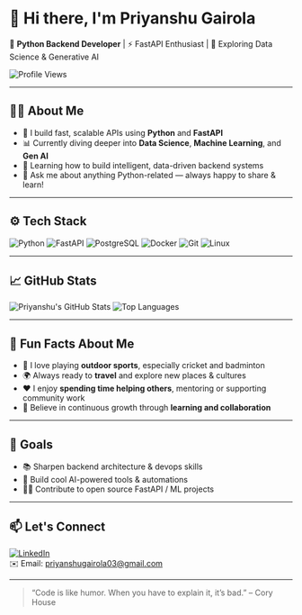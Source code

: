 # 👋 Hi there, I'm Priyanshu Gairola

🔧 **Python Backend Developer** | ⚡ FastAPI Enthusiast | 🧠 Exploring Data Science & Generative AI

![Profile Views](https://komarev.com/ghpvc/?username=priyanshugairola&color=blue)

---

## 🧑‍💻 About Me

- 🐍 I build fast, scalable APIs using **Python** and **FastAPI**
- 📊 Currently diving deeper into **Data Science**, **Machine Learning**, and **Gen AI**
- 🌱 Learning how to build intelligent, data-driven backend systems
- 💬 Ask me about anything Python-related — always happy to share & learn!

---

## ⚙️ Tech Stack

![Python](https://img.shields.io/badge/-Python-3776AB?style=flat-square&logo=python&logoColor=white)
![FastAPI](https://img.shields.io/badge/-FastAPI-009688?style=flat-square&logo=fastapi&logoColor=white)
![PostgreSQL](https://img.shields.io/badge/-PostgreSQL-336791?style=flat-square&logo=postgresql&logoColor=white)
![Docker](https://img.shields.io/badge/-Docker-2496ED?style=flat-square&logo=docker&logoColor=white)
![Git](https://img.shields.io/badge/-Git-F05032?style=flat-square&logo=git&logoColor=white)
![Linux](https://img.shields.io/badge/-Linux-FCC624?style=flat-square&logo=linux&logoColor=black)

---

## 📈 GitHub Stats

![Priyanshu's GitHub Stats](https://github-readme-stats.vercel.app/api?username=priyanshugairola&show_icons=true&theme=radical)
![Top Languages](https://github-readme-stats.vercel.app/api/top-langs/?username=priyanshugairola&layout=compact&theme=radical)

---

## 🌟 Fun Facts About Me

- 🏏 I love playing **outdoor sports**, especially cricket and badminton  
- 🌍 Always ready to **travel** and explore new places & cultures  
- ❤️ I enjoy **spending time helping others**, mentoring or supporting community work  
- 🎯 Believe in continuous growth through **learning and collaboration**

---

## 🚀 Goals

- 📚 Sharpen backend architecture & devops skills
- 🤖 Build cool AI-powered tools & automations
- 👨‍💻 Contribute to open source FastAPI / ML projects

---

## 📫 Let's Connect

[![LinkedIn](https://img.shields.io/badge/-LinkedIn-0077B5?style=flat-square&logo=linkedin&logoColor=white)](https://linkedin.com/in/priyanshu-gairola-profile)  
✉️ Email: priyanshugairola03@gmail.com

---

> “Code is like humor. When you have to explain it, it’s bad.” – Cory House
